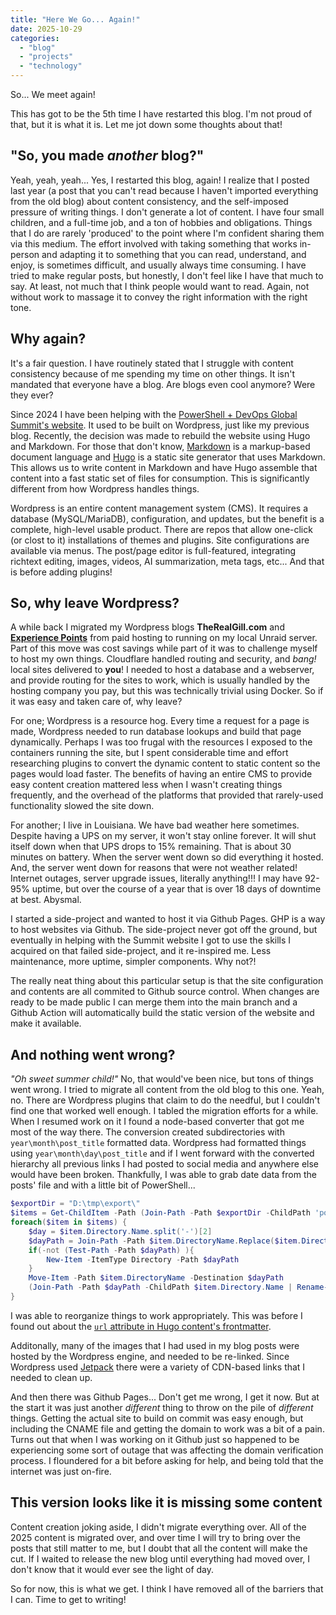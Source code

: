 ```yaml
---
title: "Here We Go... Again!"
date: 2025-10-29
categories: 
  - "blog"
  - "projects"
  - "technology"
---
```

So... We meet again!

This has got to be the 5th time I have restarted this blog. I'm not proud of that, but it is what it is. Let me jot down some thoughts about that!

## "So, you made *another* blog?"

Yeah, yeah, yeah... Yes, I restarted this blog, again! I realize that I posted last year (a post that you can't read because I haven't imported everything from the old blog) about content consistency, and the self-imposed pressure of writing things. I don't generate a lot of content. I have four small children, and a full-time job, and a ton of hobbies and obligations. Things that I do are rarely 'produced' to the point where I'm confident sharing them via this medium. The effort involved with taking something that works in-person and adapting it to something that you can read, understand, and enjoy, is sometimes difficult, and usually always time consuming. I have tried to make regular posts, but honestly, I don't feel like I have that much to say. At least, not much that I think people would want to read. Again, not without work to massage it to convey the right information with the right tone.

## Why again?

It's a fair question. I have routinely stated that I struggle with content consistency because of me spending my time on other things. It isn't mandated that everyone have a blog. Are blogs even cool anymore? Were they ever?

Since 2024 I have been helping with the [PowerShell + DevOps Global Summit's website](https://www.powershellsummit.org/). It used to be built on Wordpress, just like my previous blog. Recently, the decision was made to rebuild the website using Hugo and Markdown. For those that don't know, [Markdown](https://en.wikipedia.org/wiki/Markdown) is a markup-based document language and [Hugo](https://gohugo.io/) is a static site generator that uses Markdown. This allows us to write content in Markdown and have Hugo assemble that content into a fast static set of files for consumption. This is significantly different from how Wordpress handles things.

Wordpress is an entire content management system (CMS). It requires a database (MySQL/MariaDB), configuration, and updates, but the benefit is a complete, high-level usable product. There are  repos that allow one-click (or clost to it) installations of themes and plugins. Site configurations are available via menus. The post/page editor is full-featured, integrating richtext editing, images, videos, AI summarization, meta tags, etc... And that is before adding plugins!

## So, why leave Wordpress?

A while back I migrated my Wordpress blogs **TheRealGill.com** and [**Experience Points**](https://exppoints.com) from paid hosting to running on my local Unraid server. Part of this move was cost savings while part of it was to challenge myself to host my own things. Cloudflare handled routing and security, and *bang!* local sites delivered to **you**! I needed to host a database and a webserver, and provide routing for the sites to work, which is usually handled by the hosting company you pay, but this was technically trivial using Docker. So if it was easy and taken care of, why leave?

For one; Wordpress is a resource hog. Every time a request for a page is made, Wordpress needed to run database lookups and build that page dynamically. Perhaps I was too frugal with the resources I exposed to the containers running the site, but I spent considerable time and effort researching plugins to convert the dynamic content to static content so the pages would load faster. The benefits of having an entire CMS to provide easy content creation mattered less when I wasn't creating things frequently, and the overhead of the platforms that provided that rarely-used functionality slowed the site down.

For another; I live in Louisiana. We have bad weather here sometimes. Despite having a UPS on my server, it won't stay online forever. It will shut itself down when that UPS drops to 15% remaining. That is about 30 minutes on battery. When the server went down so did everything it hosted. And, the server went down for reasons that were not weather related! Internet outages, server upgrade issues, literally anything!!! I may have 92-95% uptime, but over the course of a year that is over 18 days of downtime at best. Abysmal.

I started a side-project and wanted to host it via Github Pages. GHP is a way to host websites via Github. The side-project never got off the ground, but eventually in helping with the Summit website I got to use the skills I acquired on that failed side-project, and it re-inspired me. Less maintenance, more uptime, simpler components. Why not?!

The really neat thing about this particular setup is that the site configuration and contents are all commited to Github source control. When changes are ready to be made public I can merge them into the main branch and a Github Action will automatically build the static version of the website and make it available.

## And nothing went wrong?

*"Oh sweet summer child!"* No, that would've been nice, but tons of things went wrong. I tried to migrate all content from the old blog to this one. Yeah, no. There are Wordpress plugins that claim to do the needful, but I couldn't find one that worked well enough. I tabled the migration efforts for a while. When I resumed work on it I found a node-based converter that got me most of the way there. The conversion created subdirectories with `year\month\post_title` formatted data. Wordpress had formatted things using `year\month\day\post_title` and if I went forward with the converted hierarchy all previous links I had posted to social media and anywhere else would have been broken. Thankfully, I was able to grab date data from the posts' file and with a little bit of PowerShell...

```powershell
$exportDir = "D:\tmp\export\"
$items = Get-ChildItem -Path (Join-Path -Path $exportDir -ChildPath 'posts' ) -Recurse -Filter *.md
foreach($item in $items) {
    $day = $item.Directory.Name.split('-')[2]
    $dayPath = Join-Path -Path $item.DirectoryName.Replace($item.DirectoryName.split('\')[7],"") -ChildPath $day
    if(-not (Test-Path -Path $dayPath) ){
        New-Item -ItemType Directory -Path $dayPath
    }
    Move-Item -Path $item.DirectoryName -Destination $dayPath
    (Join-Path -Path $dayPath -ChildPath $item.Directory.Name | Rename-Item -NewName $item.Directory.Name.Substring(11))
}
```

I was able to reorganize things to work appropriately. This was before I found out about the [`url` attribute in Hugo content's frontmatter](https://gohugo.io/content-management/urls/#url). 

Additonally, many of the images that I had used in my blog posts were hosted by the Wordpress engine, and needed to be re-linked. Since Wordpress used [Jetpack](https://jetpack.com/) there were a variety of CDN-based links that I needed to clean up.

And then there was Github Pages... Don't get me wrong, I get it now. But at the start it was just another *different* thing to throw on the pile of *different* things. Getting the actual site to build on commit was easy enough, but including the CNAME file and getting the domain to work was a bit of a pain. Turns out that when I was working on it Github just so happened to be experiencing some sort of outage that was affecting the domain verification process. I floundered for a bit before asking for help, and being told that the internet was just on-fire.

## This version looks like it is missing some content

Content creation joking aside, I didn't migrate everything over. All of the 2025 content is migrated over, and over time I will try to bring over the posts that still matter to me, but I doubt that all the content will make the cut. If I waited to release the new blog until everything had moved over, I don't know that it would ever see the light of day.

So for now, this is what we get. I think I have removed all of the barriers that I can. Time to get to writing!